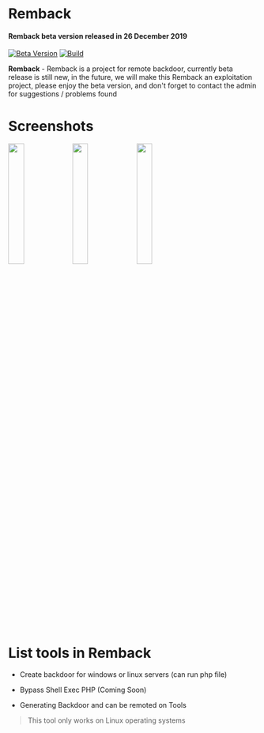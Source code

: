 
# Remback
#### Remback beta version released in 26 December 2019

[![Beta Version](https://img.shields.io/badge/Version-0.1-brightgreen.svg?maxAge=259200)]()
[![Build](https://img.shields.io/badge/Supported_OS-Linux-red.svg)]()

**Remback** - Remback is a project for remote backdoor, currently beta release is still new, in the future, we will make this Remback an exploitation project, please enjoy the beta version, and don't forget to contact the admin for suggestions / problems found

# Screenshots
<img src="https://raw.githubusercontent.com/Rizsyad/Remback/blob/master/screenshots/1.png" width="25%"></img> <img src="https://raw.githubusercontent.com/Rizsyad/Remback/blob/master/screenshots/2.png" width="25%"></img> <img src="https://raw.githubusercontent.com/Rizsyad/Remback/blob/master/screenshots/3.png" width="25%"></img> 

# List tools in Remback

- Create backdoor for windows or linux servers (can run php file)

- Bypass Shell Exec PHP (Coming Soon)

- Generating Backdoor and can be remoted on Tools


> This tool only works on Linux operating systems

